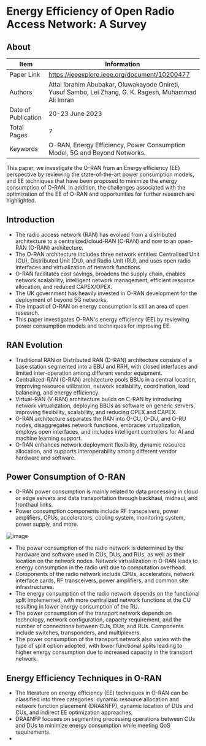 # Energy Efficiency of Open Radio Access Network: A Survey

## About

| Item | Information | 
| -------- | -------- | 
|Paper Link|https://ieeexplore.ieee.org/document/10200477|
|Authors|Attai Ibrahim Abubakar, Oluwakayode Onireti, Yusuf Sambo, Lei Zhang, G. K. Ragesh, Muhammad Ali Imran|
|Date of Publication|20-23 June 2023|
|Total Pages|7|
|Keywords|O-RAN, Energy Efficiency, Power Consumption Model, 5G and Beyond Networks.|

This paper, we investigate the O-RAN from an Energy efficiency (EE) perspective by reviewing the state-of-the-art power consumption models, and EE techniques that have been proposed to minimize the energy consumption of O-RAN. In addition, the challenges associated with the optimization of the EE of O-RAN and opportunities for further research are highlighted.

## Introduction
* The radio access network (RAN) has evolved from a distributed architecture to a centralized/cloud-RAN (C-RAN) and now to an open-RAN (O-RAN) architecture.
* The O-RAN architecture includes three network entities: Centralised Unit (CU), Distributed Unit (DU), and Radio Unit (RU), and uses open radio interfaces and virtualization of network functions.
* O-RAN facilitates cost savings, broadens the supply chain, enables network scalability, intelligent network management, efficient resource allocation, and reduced CAPEX/OPEX.
* The UK government has heavily invested in O-RAN development for the deployment of beyond 5G networks.
* The impact of O-RAN on energy consumption is still an area of open research.
* This paper investigates O-RAN's energy efficiency (EE) by reviewing power consumption models and techniques for improving EE.

## RAN Evolution
* Traditional RAN or Distributed RAN (D-RAN) architecture consists of a base station segmented into a BBU and RRH, with closed interfaces and limited inter-operation among different vendor equipment.
* Centralized-RAN (C-RAN) architecture pools BBUs in a central location, improving resource utilization, network scalability, coordination, load balancing, and energy efficiency.
* Virtual-RAN (V-RAN) architecture builds on C-RAN by introducing network virtualization, deploying BBUs as software on generic servers, improving flexibility, scalability, and reducing OPEX and CAPEX.
* O-RAN architecture separates the RAN into O-CU, O-DU, and O-RU nodes, disaggregates network functions, embraces virtualization, employs open interfaces, and includes intelligent controllers for AI and machine learning support.
* O-RAN enhances network deployment flexibility, dynamic resource allocation, and supports interoperability among different vendor hardware and software.

## Power Consumption of O-RAN
* O-RAN power consumption is mainly related to data processing in cloud or edge servers and data transportation through backhaul, midhaul, and fronthaul links.
* Power consumption components include RF transceivers, power amplifiers, CPUs, accelerators, cooling system, monitoring system, power supply, and more.

![image](https://hackmd.io/_uploads/By4qcQJpp.png)

* The power consumption of the radio network is determined by the hardware and software used in CUs, DUs, and RUs, as well as their location on the network nodes. Network virtualization in O-RAN leads to energy consumption in the radio unit due to computation overhead.
* Components of the radio network include CPUs, accelerators, network interface cards, RF transceivers, power amplifiers, and common site infrastructures.
* The energy consumption of the radio network depends on the functional split implemented, with more centralized network functions at the CU resulting in lower energy consumption of the RU.
* The power consumption of the transport network depends on technology, network configuration, capacity requirement, and the number of connections between CUs, DUs, and RUs. Components include switches, transponders, and multiplexers.
* The power consumption of the transport network also varies with the type of split option adopted, with lower functional splits leading to higher energy consumption due to increased capacity in the transport network.

## Energy Efficiency Techniques in O-RAN
* The literature on energy efficiency (EE) techniques in O-RAN can be classified into three categories: dynamic resource allocation and network function placement (DRA&NFP), dynamic location of DUs and CUs, and indirect EE optimization approaches.
* DRA&NFP focuses on segmenting processing operations between CUs and DUs to minimize energy consumption while meeting QoS requirements.
* 


